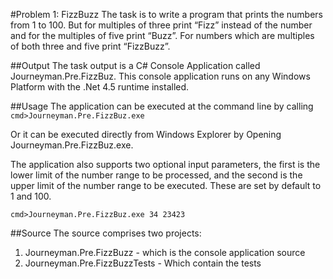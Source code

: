 #Problem 1: FizzBuzz 
The task is to write a program that prints the numbers from 1 to 100. But for multiples of three print “Fizz” instead of the number and
for the multiples of five print “Buzz”. For numbers which are multiples of both three and five print “FizzBuzz”.

##Output
The task output is a C# Console Application called Journeyman.Pre.FizzBuz. This console application runs on any Windows Platform with the .Net 4.5 runtime installed.

##Usage
The application can be executed at the command line by calling ```cmd>Journeyman.Pre.FizzBuz.exe```

Or it can be executed directly from Windows Explorer by Opening Journeyman.Pre.FizzBuz.exe. 

The application also supports two optional input parameters, the first is the lower limit of the number range to be processed, and the second is the upper limit of the number range to be executed. These are set by default to 1 and 100.
```
cmd>Journeyman.Pre.FizzBuz.exe 34 23423
```

##Source
The source comprises two projects:
1. Journeyman.Pre.FizzBuzz - which is the console application source
2. Journeyman.Pre.FizzBuzzTests - Which contain the tests